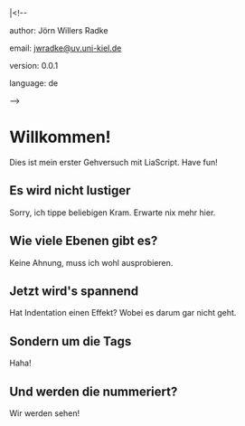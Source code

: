 |<!--

author: Jörn Willers Radke

email: jwradke@uv.uni-kiel.de

version: 0.0.1

language: de

-->

# Willkommen!
  Dies ist mein erster Gehversuch mit LiaScript. Have fun!
  
## Es wird nicht lustiger
  
  Sorry, ich tippe beliebigen Kram. Erwarte nix mehr hier.

## Wie viele Ebenen gibt es?
  Keine Ahnung, muss ich wohl ausprobieren.

## Jetzt wird's spannend
  Hat Indentation einen Effekt? Wobei es darum gar nicht geht.
  
## Sondern um die Tags
  Haha!
  
## Und werden die nummeriert?
Wir werden sehen!
